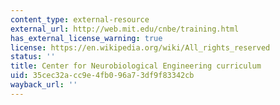 ```yaml
---
content_type: external-resource
external_url: http://web.mit.edu/cnbe/training.html
has_external_license_warning: true
license: https://en.wikipedia.org/wiki/All_rights_reserved
status: ''
title: Center for Neurobiological Engineering curriculum
uid: 35cec32a-cc9e-4fb0-96a7-3df9f83342cb
wayback_url: ''
---
```

